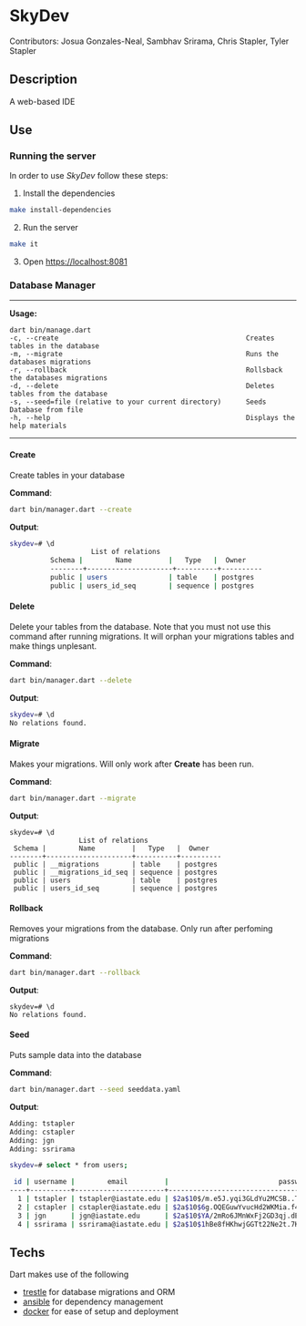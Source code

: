 # SkyDev
Contributors: Josua Gonzales-Neal, Sambhav Srirama, 
Chris Stapler, Tyler Stapler
 
## Description
A web-based IDE 

## Use 

### Running the server
In order to use *SkyDev* follow these steps:

1. Install the dependencies 
```bash
make install-dependencies
```
2. Run the server
```bash
make it
```
3. Open <https://localhost:8081>

### Database Manager
---
**Usage:**
```
dart bin/manage.dart
-c, --create                                              Creates tables in the database
-m, --migrate                                             Runs the databases migrations
-r, --rollback                                            Rollsback the databases migrations
-d, --delete                                              Deletes tables from the database
-s, --seed=file (relative to your current directory)      Seeds Database from file
-h, --help                                                Displays the help materials
```
---

#### Create
Create tables in your database

**Command**:
```bash
dart bin/manager.dart --create
```
**Output**:
```bash
skydev=# \d
                    List of relations
		  Schema |        Name         |   Type   |  Owner
		  --------+---------------------+----------+----------
		  public | users               | table    | postgres
		  public | users_id_seq        | sequence | postgres
```

#### Delete
Delete your tables from the database. Note that you must not use this command after 
running migrations. It will orphan your migrations tables and make things unplesant.

**Command**:
```bash
dart bin/manager.dart --delete
```
**Output**:
```bash
skydev=# \d
No relations found.
```

#### Migrate
Makes your migrations. Will only work after **Create** has been run.


**Command**:
```bash
dart bin/manager.dart --migrate
```
**Output**:
```
skydev=# \d
                 List of relations
 Schema |        Name         |   Type   |  Owner
--------+---------------------+----------+----------
 public | __migrations        | table    | postgres
 public | __migrations_id_seq | sequence | postgres
 public | users               | table    | postgres
 public | users_id_seq        | sequence | postgres
```

#### Rollback
Removes your migrations from the database. Only run after perfoming migrations

**Command**:
```bash
dart bin/manager.dart --rollback
```
**Output**:
```
skydev=# \d
No relations found.
```

#### Seed
Puts sample data into the database

**Command**:
```bash
dart bin/manager.dart --seed seeddata.yaml
```
**Output**:
```bash
Adding: tstapler
Adding: cstapler
Adding: jgn
Adding: ssrirama

skydev=# select * from users;

 id | username |        email         |                           password                           |         created_at         |         updated_at
----+----------+----------------------+--------------------------------------------------------------+----------------------------+----------------------------
  1 | tstapler | tstapler@iastate.edu | $2a$10$/m.e5J.yqi3GLdYu2MCSB..TuBq8pk0gTZf56QR.NGlSWFrK.U2Ba | 2016-03-01 11:19:40.454151 | 2016-03-01 11:19:40.454151
  2 | cstapler | cstapler@iastate.edu | $2a$10$6g.OQEGuwYvucHd2WKMia.f4oOzgsZcfy5ckOoqZpMAtLrhckbjKK | 2016-03-01 11:19:40.576388 | 2016-03-01 11:19:40.576388
  3 | jgn      | jgn@iastate.edu      | $2a$10$YA/2mRo6JMnWxFj2GD3qj.dE9PB05FUEpynEPH/RjIXWIVk2L1y/a | 2016-03-01 11:19:40.698401 | 2016-03-01 11:19:40.698401
  4 | ssrirama | ssrirama@iastate.edu | $2a$10$1hBe8fHKhwjGGTt22Ne2t.7K0a7btxTOfoNHsINDI6wF1goze.rOK | 2016-03-01 11:19:40.82207  | 2016-03-01 11:19:40.822071
```


## Techs
Dart makes use of the following

- [trestle](https://github.com/dart-bridge/trestle) for database migrations and ORM
- [ansible](https://github.com/ansible/ansible) for dependency management 
- [docker](https://github.com/docker/docker) for ease of setup and deployment
